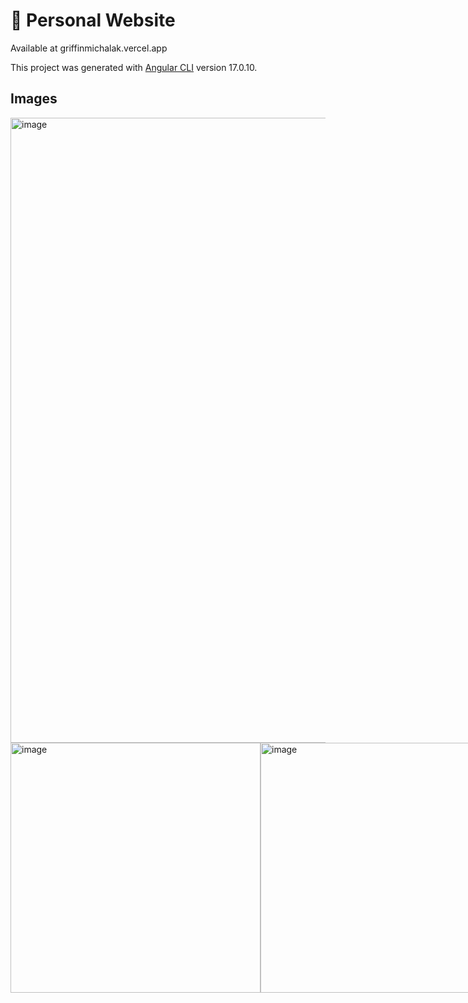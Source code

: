 # 🚀 Personal Website

Available at griffinmichalak.vercel.app

This project was generated with [Angular CLI](https://github.com/angular/angular-cli) version 17.0.10.

## Images
<img width="1000" alt="image" src="https://github.com/user-attachments/assets/5815482c-b370-4bee-8085-bf7a169a7514">
<div style="display: flex">
  <img width="400" alt="image" src="https://github.com/user-attachments/assets/b40a55ce-94b2-498d-938a-91dd8375831e">
  <img width="400" alt="image" src="https://github.com/user-attachments/assets/cf151a9e-79c0-4340-8bc6-ead9d1af2cc8">
</div>
